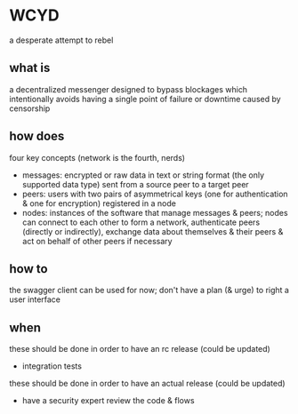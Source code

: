 # WCYD
a desperate attempt to rebel

## what is
a decentralized messenger designed to bypass blockages which intentionally avoids having a single point of failure or downtime caused by censorship

## how does
four key concepts (network is the fourth, nerds)
- messages: encrypted or raw data in text or string format (the only supported data type) sent from a source peer to a target peer
- peers:  users with two pairs of asymmetrical keys (one for authentication & one for encryption) registered in a node
- nodes: instances of the software that manage messages & peers; nodes can connect to each other to form a network, authenticate peers (directly or indirectly), exchange data about themselves & their peers & act on behalf of other peers if necessary

## how to
the swagger client can be used for now; don't have a plan (& urge) to right a user interface

## when
these should be done in order to have an rc release (could be updated)
- integration tests
<!-- can you stop being a list, sir?! -->
these should be done in order to have an actual release (could be updated)
- have a security expert review the code & flows
